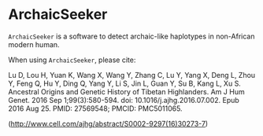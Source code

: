 # ArchaicSeeker
```ArchaicSeeker``` is a software to detect archaic-like haplotypes in non-African modern human.

When using ```ArchaicSeeker```, please cite:

Lu D, Lou H, Yuan K, Wang X, Wang Y, Zhang C, Lu Y, Yang X, Deng L, Zhou Y, Feng Q, Hu Y, Ding Q, Yang Y, Li S, Jin L, Guan Y, Su B, Kang L, Xu S. Ancestral Origins and Genetic History of Tibetan Highlanders. Am J Hum Genet. 2016 Sep 1;99(3):580-594. doi: 10.1016/j.ajhg.2016.07.002. Epub 2016 Aug 25. PMID: 27569548; PMCID: PMC5011065.

(http://www.cell.com/ajhg/abstract/S0002-9297(16)30273-7)
